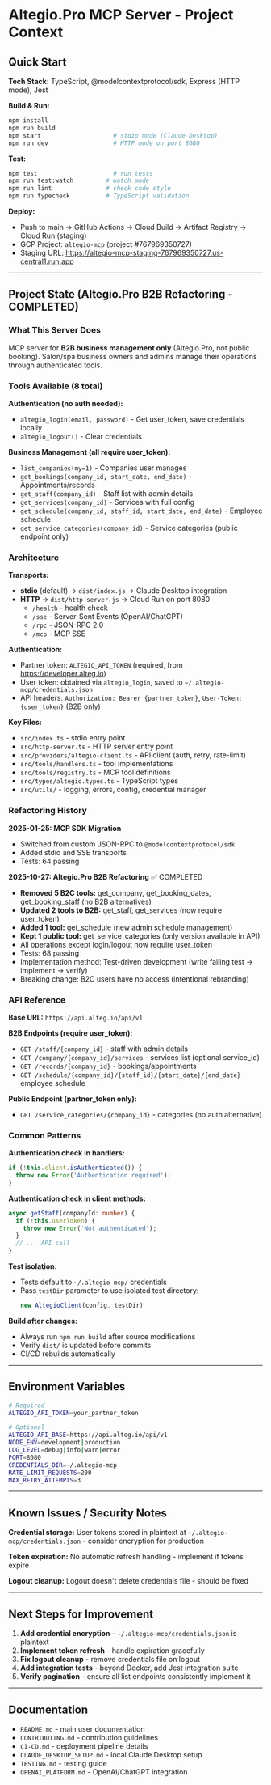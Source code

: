 # Altegio.Pro MCP Server - Project Context

## Quick Start

**Tech Stack:** TypeScript, @modelcontextprotocol/sdk, Express (HTTP mode), Jest

**Build & Run:**
```bash
npm install
npm run build
npm start                    # stdio mode (Claude Desktop)
npm run dev                  # HTTP mode on port 8080
```

**Test:**
```bash
npm test                     # run tests
npm run test:watch         # watch mode
npm run lint               # check code style
npm run typecheck          # TypeScript validation
```

**Deploy:**
- Push to main → GitHub Actions → Cloud Build → Artifact Registry → Cloud Run (staging)
- GCP Project: `altegio-mcp` (project #767969350727)
- Staging URL: https://altegio-mcp-staging-767969350727.us-central1.run.app

---

## Project State (Altegio.Pro B2B Refactoring - COMPLETED)

### What This Server Does

MCP server for **B2B business management only** (Altegio.Pro, not public booking). Salon/spa business owners and admins manage their operations through authenticated tools.

### Tools Available (8 total)

**Authentication (no auth needed):**
- `altegio_login(email, password)` - Get user_token, save credentials locally
- `altegio_logout()` - Clear credentials

**Business Management (all require user_token):**
- `list_companies(my=1)` - Companies user manages
- `get_bookings(company_id, start_date, end_date)` - Appointments/records
- `get_staff(company_id)` - Staff list with admin details
- `get_services(company_id)` - Services with full config
- `get_schedule(company_id, staff_id, start_date, end_date)` - Employee schedule
- `get_service_categories(company_id)` - Service categories (public endpoint only)

### Architecture

**Transports:**
- **stdio** (default) → `dist/index.js` → Claude Desktop integration
- **HTTP** → `dist/http-server.js` → Cloud Run on port 8080
  - `/health` - health check
  - `/sse` - Server-Sent Events (OpenAI/ChatGPT)
  - `/rpc` - JSON-RPC 2.0
  - `/mcp` - MCP SSE

**Authentication:**
- Partner token: `ALTEGIO_API_TOKEN` (required, from https://developer.alteg.io)
- User token: obtained via `altegio_login`, saved to `~/.altegio-mcp/credentials.json`
- API headers: `Authorization: Bearer {partner_token}`, `User-Token: {user_token}` (B2B only)

**Key Files:**
- `src/index.ts` - stdio entry point
- `src/http-server.ts` - HTTP server entry point
- `src/providers/altegio-client.ts` - API client (auth, retry, rate-limit)
- `src/tools/handlers.ts` - tool implementations
- `src/tools/registry.ts` - MCP tool definitions
- `src/types/altegio.types.ts` - TypeScript types
- `src/utils/` - logging, errors, config, credential manager

### Refactoring History

**2025-01-25: MCP SDK Migration**
- Switched from custom JSON-RPC to `@modelcontextprotocol/sdk`
- Added stdio and SSE transports
- Tests: 64 passing

**2025-10-27: Altegio.Pro B2B Refactoring** ✅ COMPLETED
- **Removed 5 B2C tools:** get_company, get_booking_dates, get_booking_staff (no B2B alternatives)
- **Updated 2 tools to B2B:** get_staff, get_services (now require user_token)
- **Added 1 tool:** get_schedule (new admin schedule management)
- **Kept 1 public tool:** get_service_categories (only version available in API)
- All operations except login/logout now require user_token
- Tests: 68 passing
- Implementation method: Test-driven development (write failing test → implement → verify)
- Breaking change: B2C users have no access (intentional rebranding)

### API Reference

**Base URL:** `https://api.alteg.io/api/v1`

**B2B Endpoints (require user_token):**
- `GET /staff/{company_id}` - staff with admin details
- `GET /company/{company_id}/services` - services list (optional service_id)
- `GET /records/{company_id}` - bookings/appointments
- `GET /schedule/{company_id}/{staff_id}/{start_date}/{end_date}` - employee schedule

**Public Endpoint (partner_token only):**
- `GET /service_categories/{company_id}` - categories (no auth alternative)

### Common Patterns

**Authentication check in handlers:**
```typescript
if (!this.client.isAuthenticated()) {
  throw new Error('Authentication required');
}
```

**Authentication check in client methods:**
```typescript
async getStaff(companyId: number) {
  if (!this.userToken) {
    throw new Error('Not authenticated');
  }
  // ... API call
}
```

**Test isolation:**
- Tests default to `~/.altegio-mcp/` credentials
- Pass `testDir` parameter to use isolated test directory:
  ```typescript
  new AltegioClient(config, testDir)
  ```

**Build after changes:**
- Always run `npm run build` after source modifications
- Verify `dist/` is updated before commits
- CI/CD rebuilds automatically

---

## Environment Variables

```bash
# Required
ALTEGIO_API_TOKEN=your_partner_token

# Optional
ALTEGIO_API_BASE=https://api.alteg.io/api/v1
NODE_ENV=development|production
LOG_LEVEL=debug|info|warn|error
PORT=8080
CREDENTIALS_DIR=~/.altegio-mcp
RATE_LIMIT_REQUESTS=200
MAX_RETRY_ATTEMPTS=3
```

---

## Known Issues / Security Notes

**Credential storage:** User tokens stored in plaintext at `~/.altegio-mcp/credentials.json` - consider encryption for production

**Token expiration:** No automatic refresh handling - implement if tokens expire

**Logout cleanup:** Logout doesn't delete credentials file - should be fixed

---

## Next Steps for Improvement

1. **Add credential encryption** - `~/.altegio-mcp/credentials.json` is plaintext
2. **Implement token refresh** - handle expiration gracefully
3. **Fix logout cleanup** - remove credentials file on logout
4. **Add integration tests** - beyond Docker, add Jest integration suite
5. **Verify pagination** - ensure all list endpoints consistently implement it

---

## Documentation

- `README.md` - main user documentation
- `CONTRIBUTING.md` - contribution guidelines
- `CI-CD.md` - deployment pipeline details
- `CLAUDE_DESKTOP_SETUP.md` - local Claude Desktop setup
- `TESTING.md` - testing guide
- `OPENAI_PLATFORM.md` - OpenAI/ChatGPT integration
